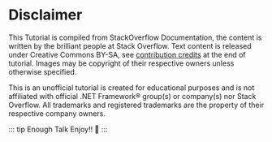 # Disclaimer

This Tutorial is compiled from StackOverflow Documentation, the content is written by the brilliant people at Stack Overflow. Text content is released under Creative Commons BY-SA, see [contribution credits](./contributors) at the end of tutorial. Images may be copyright of their respective owners unless otherwise specified.

This is an unofficial tutorial is created for educational purposes and is not affiliated with official .NET Framework® group(s) or company(s) nor Stack Overflow. All trademarks and registered trademarks are the property of their respective company owners.

::: tip Enough Talk
Enjoy!! 🥳
:::
